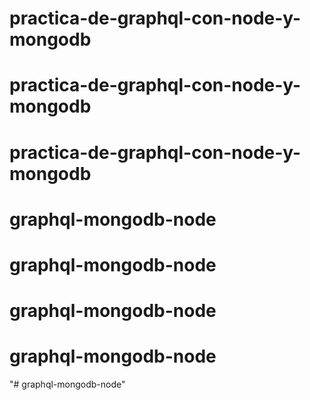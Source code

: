 # practica-de-graphql-con-node-y-mongodb
# practica-de-graphql-con-node-y-mongodb
# practica-de-graphql-con-node-y-mongodb
# graphql-mongodb-node
# graphql-mongodb-node
# graphql-mongodb-node
# graphql-mongodb-node
"# graphql-mongodb-node" 
